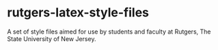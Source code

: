 # rutgers-latex-style-files
A set of style files aimed for use by students and faculty at Rutgers, The State University of New Jersey.
